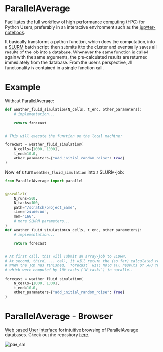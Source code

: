 ParallelAverage
===============

Facilitates the full workflow of high performance computing (HPC) for Python Users, preferably in an interactive environment such as the [jupyter-notebook](https://jupyter.org/).

It basically transforms a python function, which does the computation, into a [SLURM](https://slurm.schedmd.com/) batch script, then submits it to the cluster and eventually saves all results of the job into a database.
Whenever the same function is called again with the same arguments, the pre-calculated results are returned immediately from the database.
From the user's perspective, all functionality is contained in a single function call.

Example
=======

Without ParallelAverage:


```python
def weather_fluid_simulation(N_cells, t_end, other_parameters):
    # implementation...

    return forecast


# This will execute the function on the local machine:

forecast = weather_fluid_simulation(
    N_cells=[1000, 1000],
    t_end=10.0,
    other_parameters={"add_initial_random_noise": True}
)
```

Now let's turn `weather_fluid_simulation` into a SLURM-job:

```python
from ParallelAverage import parallel


@parallel(
    N_runs=500,
    N_tasks=100,
    path="/scratch/project_name",
    time="24:00:00",
    mem="16G",
    # more SLURM parameters...
)
def weather_fluid_simulation(N_cells, t_end, other_parameters):
    # implementation...

    return forecast


# At first call, this will submit an array-job to SLURM.
# At second, third, ... call, it will return the (so far) calculated result.
# When the job has finished, `forecast` will hold all results of 500 function calls (`N_runs`),
# which were computed by 100 tasks (`N_tasks`) in parallel.

forecast = weather_fluid_simulation(
    N_cells=[1000, 1000],
    t_end=10.0,
    other_parameters={"add_initial_random_noise": True}
)
```

ParallelAverage - Browser
=========================

[Web based User interface](https://heikoburau.github.io/ParallelAverage-browser) for intuitive browsing of ParallelAverage databases.
Check out the repository [here](https://github.com/heikoburau/ParallelAverage-browser).

![pae_sm](https://user-images.githubusercontent.com/5159590/146452679-5cc9b054-3767-483e-bca2-83eadf958bbb.png)


